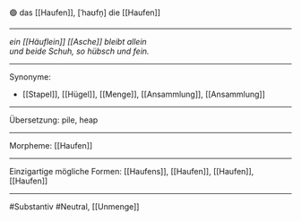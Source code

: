 🟢 das [[Haufen]], [ˈhaʊfn̩]
die [[Haufen]]


---
*ein [[Häuflein]] [[Asche]] bleibt allein*  
*und beide Schuh, so hübsch und fein.*

---
Synonyme:
- [[Stapel]], [[Hügel]], [[Menge]], [[Ansammlung]], [[Ansammlung]]

---
Übersetzung: pile, heap

---
Morpheme:
[[Haufen]]

---
Einzigartige mögliche Formen: [[Haufens]], [[Haufen]], [[Haufen]], [[Haufen]]

---
#Substantiv #Neutral, [[Unmenge]]